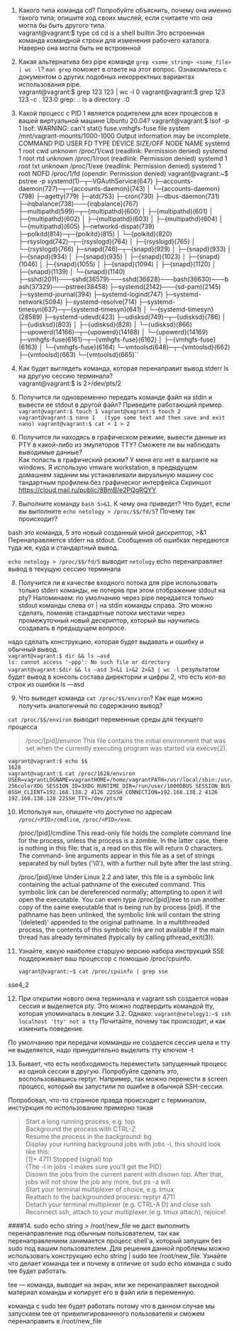 1. Какого типа команда cd? Попробуйте объяснить, почему она именно такого типа; опишите ход своих мыслей, если считаете что она могла бы быть другого типа.  
    vagrant@vagrant:$ type cd
    cd is a shell builtin
Это встроенная команда командной строки для изменения рабочего каталога. Наверно она могла быть не встроенной  

2. Какая альтернатива без pipe команде `grep <some_string> <some_file> | wc -l`? `man grep` поможет в ответе на этот вопрос. Ознакомьтесь с документом о других подобных некорректных вариантах использования pipe.  
    vagrant@vagrant:$ grep 123 123 | wc -l
    0
    vagrant@vagrant:$ grep 123 123 -c .
    123:0
    grep: .: Is a directory
    .:0

3. Какой процесс с PID 1 является родителем для всех процессов в вашей виртуальной машине Ubuntu 20.04?
    vagrant@vagrant:$ lsof -p 1
    lsof: WARNING: can't stat() fuse.vmhgfs-fuse file system /mnt/vagrant-mounts/1000-1000
      Output information may be incomplete.
    COMMAND PID USER   FD      TYPE DEVICE SIZE/OFF NODE NAME
    systemd   1 root  cwd   unknown                      /proc/1/cwd (readlink: Permission denied)
    systemd   1 root  rtd   unknown                      /proc/1/root (readlink: Permission denied)
    systemd   1 root  txt   unknown                      /proc/1/exe (readlink: Permission denied)
    systemd   1 root NOFD                                /proc/1/fd (opendir: Permission denied)
    vagrant@vagrant:~$ pstree -p
    systemd(1)─┬─VGAuthService(647)
           ├─accounts-daemon(727)─┬─{accounts-daemon}(743)
           │                      └─{accounts-daemon}(798)
           ├─agetty(779)
           ├─atd(753)
           ├─cron(730)
           ├─dbus-daemon(731)
           ├─irqbalance(738)───{irqbalance}(767)
           ├─multipathd(599)─┬─{multipathd}(600)
           │                 ├─{multipathd}(601)
           │                 ├─{multipathd}(602)
           │                 ├─{multipathd}(603)
           │                 ├─{multipathd}(604)
           │                 └─{multipathd}(605)
           ├─networkd-dispat(739)
           ├─polkitd(814)─┬─{polkitd}(815)
           │              └─{polkitd}(820)
           ├─rsyslogd(742)─┬─{rsyslogd}(764)
           │               ├─{rsyslogd}(765)
           │               └─{rsyslogd}(766)
           ├─snapd(746)─┬─{snapd}(929)
           │            ├─{snapd}(933)
           │            ├─{snapd}(934)
           │            ├─{snapd}(935)
           │            ├─{snapd}(1023)
           │            ├─{snapd}(1046)
           │            ├─{snapd}(1055)
           │            ├─{snapd}(1094)
           │            ├─{snapd}(1120)
           │            ├─{snapd}(1139)
           │            └─{snapd}(1140)
           ├─sshd(2011)───sshd(36579)───sshd(36628)───bash(36630)───bash(37329)───pstree(38458)
           ├─systemd(2142)───(sd-pam)(2145)
           ├─systemd-journal(394)
           ├─systemd-logind(747)
           ├─systemd-network(5094)
           ├─systemd-resolve(714)
           ├─systemd-timesyn(637)─┬─{systemd-timesyn}(641)
           │                      └─{systemd-timesyn}(28589)
           ├─systemd-udevd(423)
           ├─udisksd(749)─┬─{udisksd}(786)
           │              ├─{udisksd}(803)
           │              ├─{udisksd}(828)
           │              └─{udisksd}(866)
           ├─upowerd(14166)─┬─{upowerd}(14168)
           │                └─{upowerd}(14169)
           ├─vmhgfs-fuse(6161)─┬─{vmhgfs-fuse}(6162)
           │                   ├─{vmhgfs-fuse}(6163)
           │                   └─{vmhgfs-fuse}(6164)
           └─vmtoolsd(648)─┬─{vmtoolsd}(662)
                           ├─{vmtoolsd}(663)
                           └─{vmtoolsd}(665)``

4. Как будет выглядеть команда, которая перенаправит вывод stderr ls на другую сессию терминала?  
    vagrant@vagrant:$ ls 2>/dev/pts/2

5. Получится ли одновременно передать команде файл на stdin и вывести ее stdout в другой файл? Приведите работающий пример.  
`vagrant@vagrant:$ touch 1
vagrant@vagrant:$ touch 2
vagrant@vagrant:$ nano 1  
   (type some text and then save and exit nano)
vagrant@vagrant:$ cat < 1 > 2`
    
6. Получится ли находясь в графическом режиме, вывести данные из PTY в какой-либо из эмуляторов TTY? Сможете ли вы наблюдать выводимые данные?  
Как попасть в графический режим? У меня его нет в вагранте на windows.
Я использую vmware workstation, в предыдущем домашнем задании мы устанавливали вируальную машину сос тандартным профилем без графическог интерфейса
Скриншот https://cloud.mail.ru/public/8BmB/e2PQgRQYY

7. Выполните команду `bash 5>&1`. К чему она приведет? Что будет, если вы выполните `echo netology > /proc/$$/fd/5`? Почему так происходит?  

bash это команда, 5 это новый созданный мной дискриптор, >&1  Перенаправляется stderr на stdout. Сообщения об ошибках передаются туда же, куда и стандартный вывод.  

`echo netology > /proc/$$/fd/5` выводит `netology`  echo перенаправляет вывод в текущую сессию терминала  

8. Получится ли в качестве входного потока для pipe использовать только stderr команды, не потеряв при этом отображение stdout на pty? Напоминаем: по умолчанию через pipe передается только stdout команды слева от | на stdin команды справа. Это можно сделать, поменяв стандартные потоки местами через промежуточный новый дескриптор, который вы научились создавать в предыдущем вопросе.  

надо сделать конструкцию, которая будет выдавать и ошибку и обычный вывод.  
`vagrant@vagrant:$ dir && ls —asd`  
`ls: cannot access '—ppp': No such file or directory  `
`vagrant@vagrant:$dir && ls —asd 3>&1 1>&2 2>&3 | wc -l`
результатом будет вывод в консоль состава директории и цифры 2, что есть кол-во строк из ошибки ls —asd

9. Что выведет команда `cat /proc/$$/environ`? Как еще можно получить аналогичный по содержанию вывод?  

`cat /proc/$$/environ` выводит переменные среды для текущего процесса  

>/proc/[pid]/environ 
This file contains the initial environment that was set when the 
currently executing program was started via execve(2). 

    vagrant@vagrant:$ echo $$
    1628
    vagrant@vagrant:$ cat /proc/1628/environ
    USER=vagrantLOGNAME=vagrantHOME=/home/vagrantPATH=/usr/local/sbin:/usr/local/bin:/usr/sbin:/usr/bin:/sbin:/bin:/usr/games:/usr/local/games:/snap/binSHELL=/bin/bashTERM=xterm-256colorXDG_SESSION_ID=3XDG_RUNTIME_DIR=/run/user/1000DBUS_SESSION_BUS_ADDRESS=unix:path=/run/user/1000/busXDG_SESSION_TYPE=ttyXDG_SESSION_CLASS=userMOTD_SHOWN=pamLANG=en_US.UTF-8SSH_CLIENT=192.168.138.2 4126 22SSH_CONNECTION=192.168.138.2 4126 192.168.138.128 22SSH_TTY=/dev/pts/0

10. Используя `man`, опишите что доступно по адресам `/proc/<PID>/cmdline`, `/proc/<PID>/exe`.

    /proc/[pid]/cmdline
              This read-only file holds the complete command line for
              the process, unless the process is a zombie.  In the
              latter case, there is nothing in this file: that is, a
              read on this file will return 0 characters.  The command-
              line arguments appear in this file as a set of strings
              separated by null bytes ('\0'), with a further null byte
              after the last string.

    /proc/[pid]/exe
              Under Linux 2.2 and later, this file is a symbolic link
              containing the actual pathname of the executed command.
              This symbolic link can be dereferenced normally;
              attempting to open it will open the executable.  You can
              even type /proc/[pid]/exe to run another copy of the same
              executable that is being run by process [pid].  If the
              pathname has been unlinked, the symbolic link will contain
              the string '(deleted)' appended to the original pathname.
              In a multithreaded process, the contents of this symbolic
              link are not available if the main thread has already
              terminated (typically by calling pthread_exit(3)).

11. Узнайте, какую наиболее старшую версию набора инструкций SSE поддерживает ваш процессор с помощью /proc/cpuinfo.

    `vagrant@vagrant:~$ cat /proc/cpuinfo | grep sse`  

 sse4_2

12. При открытии нового окна терминала и vagrant ssh создается новая сессия и выделяется pty.
Это можно подтвердить командой tty, которая упоминалась в лекции 3.2. Однако:
    `vagrant@netology1:~$ ssh localhost 'tty' not a tty`
Почитайте, почему так происходит, и как изменить поведение.

По умолчанию при передачи комманды не создается сессия шела и тту не выделяется, надо принудительно выделить тту ключом -t  

13. Бывает, что есть необходимость переместить запущенный процесс из одной сессии в другую. Попробуйте сделать это, воспользовавшись reptyr. Например, так можно перенести в screen процесс, который вы запустили по ошибке в обычной SSH-сессии.    

Попробовал, что-то странное правда происходит с терминалом, инстуркция по использованию примерно такая

>Start a long running process, e.g. top  
Background the process with CTRL-Z  
Resume the process in the background: bg  
Display your running background jobs with jobs -l, this should look like this:  
[1]+ 4711 Stopped (signal) top  
(The -l in jobs -l makes sure you'll get the PID)  
Disown the jobs from the current parent with disown top. After that, jobs will not show the job any more, but ps -a will.  
Start your terminal multiplexer of choice, e.g. tmux  
Reattach to the backgrounded process: reptyr 4711  
Detach your terminal multiplexer (e.g. CTRL-A D) and close ssh  
Reconnect ssh, attach to your multiplexer (e.g. tmux attach), rejoice!  
> 

####14. sudo echo string > /root/new_file не даст выполнить перенаправление под обычным пользователем, так как перенаправлением занимается процесс shell'а, который запущен без sudo под вашим пользователем. Для решения данной проблемы можно использовать конструкцию echo string | sudo tee /root/new_file. Узнайте что делает команда tee и почему в отличие от sudo echo команда с sudo tee будет работать.  

tee — команда, выводит на экран, или же перенаправляет выходной материал команды и копирует его в файл или в переменную.  

команда с sudo tee будет работать потому что в данном случае мы запускаем tee от привилигированнного пользователя и сможем перенаправить в /root/new_file






    




